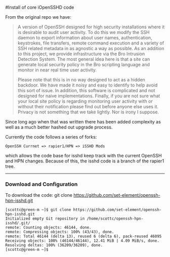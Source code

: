 #Install of core iOpenSSHD code

From the original repo we have:

> A version of OpenSSH designed for high security installations where it 
> is desirable to audit user activity. To do this we modify the SSH daemon 
> to export information about user names, authentication, keystrokes, file 
> transfers, remote command execution and a variety of SSH related metadata 
> in as agnostic a way as possible. As an addition to this project, we provide 
> infrastructure via the Bro Intrusion Detection System. The most general
> idea here is that a site can generate local security policy in the Bro scripting 
> language and monitor in near real time user activity.
>
> Please note that this is in no way designed to act as a hidden backdoor. We have 
> made it noisy and easy to identify to help avoid this sort of issue. In addition, 
> this software is complicated and not designed for naive implementations. Finally,
> if you are not sure what your local site policy is regarding monitoring user activity
> with or without their notification please find out before anyone else uses it.
> Privacy is not something that we take lightly. Nor is irony I suppose. 

Since long ago when that was written there has been added complexity as well as a much better hashed out upgrade process.

Currently the code follows a series of forks:

	OpenSSH Currnet => rapier1/HPN => iSSHD Mods

which allows the code base for isshd keep track with the current OpenSSH and HPN changes.  Because of this, the isshd code is a branch of the rapier1 tree.

-----

### Download and Configuration

To download the code:
	git clone https://github.com/set-element/openssh-hpn-isshd.git



```
[scottc@green-m ~]$ git clone https://github.com/set-element/openssh-hpn-isshd.git
Initialized empty Git repository in /home/scottc/openssh-hpn-isshd/.git/
remote: Counting objects: 46144, done.
remote: Compressing objects: 100% (43/43), done.
remote: Total 46144 (delta 13), reused 6 (delta 6), pack-reused 46095
Receiving objects: 100% (46144/46144), 12.41 MiB | 4.09 MiB/s, done.
Resolving deltas: 100% (36209/36209), done.
[scottc@green-m ~]$
```


